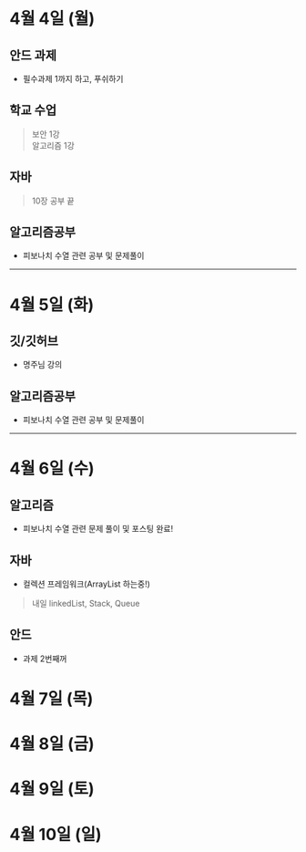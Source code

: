 # 4월 4일 (월)
## 안드 과제
- 필수과제 1까지 하고, 푸쉬하기
## 학교 수업
> 보안 1강  
> 알고리즘 1강  
## 자바
> 10장 공부 끝  
## 알고리즘공부
- 피보나치 수열 관련 공부 및 문제풀이  

----

# 4월 5일 (화)
## 깃/깃허브
- 명주님 강의 
## 알고리즘공부
- 피보나치 수열 관련 공부 및 문제풀이
----

# 4월 6일 (수)
## 알고리즘  
- 피보나치 수열 관련 문제 풀이 및 포스팅 완료!
## 자바
- 컬렉션 프레임워크(ArrayList 하는중!)  
> 내일 linkedList, Stack, Queue 
## 안드
- 과제 2번째꺼
# 4월 7일 (목)

# 4월 8일 (금)

# 4월 9일 (토)

# 4월 10일 (일)
